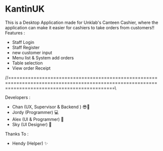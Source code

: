 # KantinUK
This is a Desktop Application made for Unklab's Canteen Cashier, where the application can make it easier for cashiers to take orders from customers!!
Features :
- Staff Login
- Staff Register
- new customer input
- Menu list & System add orders
- Table selection
- View order Receipt

//==================================================================================================================================================\\

Developers :
- Chan            (UX, Supervisor & Backend ) 😎📝
- Jordy           (Programmer) 💻
- Alex            (UI & Programmer) 🔧
- Sky             (UI Designer) 🎨

Thanks To :
- Hendy           (Helper) ✨

